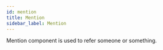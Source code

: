 ```yaml
---
id: mention
title: Mention
sidebar_label: Mention
---
```


Mention component is used to refer someone or something.